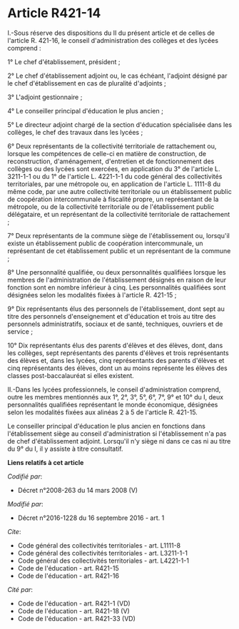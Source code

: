 # Article R421-14

I.-Sous réserve des dispositions du II du présent article et de celles de l'article R. 421-16, le conseil d'administration
des collèges et des lycées comprend :

1° Le chef d'établissement, président ;

2° Le chef d'établissement adjoint ou, le cas échéant, l'adjoint désigné par le chef d'établissement en cas de pluralité
d'adjoints ;

3° L'adjoint gestionnaire ;

4° Le conseiller principal d'éducation le plus ancien ;

5° Le directeur adjoint chargé de la section d'éducation spécialisée dans les collèges, le chef des travaux dans les lycées ;

6° Deux représentants de la collectivité territoriale de rattachement ou, lorsque les compétences de celle-ci en matière de
construction, de reconstruction, d'aménagement, d'entretien et de fonctionnement des collèges ou des lycées sont exercées, en
application du 3° de l'article L. 3211-1-1 ou du 1° de l'article L. 4221-1-1 du code général des collectivités territoriales,
par une métropole ou, en application de l'article L. 1111-8 du même code, par une autre collectivité territoriale ou un
établissement public de coopération intercommunale à fiscalité propre, un représentant de la métropole, ou de la collectivité
territoriale ou de l'établissement public délégataire, et un représentant de la collectivité territoriale de rattachement ;

7° Deux représentants de la commune siège de l'établissement ou, lorsqu'il existe un établissement public de coopération
intercommunale, un représentant de cet établissement public et un représentant de la commune ;

8° Une personnalité qualifiée, ou deux personnalités qualifiées lorsque les membres de l'administration de l'établissement
désignés en raison de leur fonction sont en nombre inférieur à cinq. Les personnalités qualifiées sont désignées selon les
modalités fixées à l'article R. 421-15 ;

9° Dix représentants élus des personnels de l'établissement, dont sept au titre des personnels d'enseignement et d'éducation
et trois au titre des personnels administratifs, sociaux et de santé, techniques, ouvriers et de service ;

10° Dix représentants élus des parents d'élèves et des élèves, dont, dans les collèges, sept représentants des parents
d'élèves et trois représentants des élèves et, dans les lycées, cinq représentants des parents d'élèves et cinq représentants
des élèves, dont un au moins représente les élèves des classes post-baccalauréat si elles existent.

II.-Dans les lycées professionnels, le conseil d'administration comprend, outre les membres mentionnés aux 1°, 2°, 3°, 5°,
6°, 7°, 9° et 10° du I, deux personnalités qualifiées représentant le monde économique, désignées selon les modalités fixées
aux alinéas 2 à 5 de l'article R. 421-15.

Le conseiller principal d'éducation le plus ancien en fonctions dans l'établissement siège au conseil d'administration si
l'établissement n'a pas de chef d'établissement adjoint. Lorsqu'il n'y siège ni dans ce cas ni au titre du 9° du I, il y
assiste à titre consultatif.

**Liens relatifs à cet article**

_Codifié par_:

  - Décret n°2008-263 du 14 mars 2008 (V)

_Modifié par_:

  - Décret n°2016-1228 du 16 septembre 2016 - art. 1

_Cite_:

  - Code général des collectivités territoriales - art. L1111-8
  - Code général des collectivités territoriales - art. L3211-1-1
  - Code général des collectivités territoriales - art. L4221-1-1
  - Code de l'éducation - art. R421-15
  - Code de l'éducation - art. R421-16

_Cité par_:

  - Code de l'éducation - art. R421-1 (VD)
  - Code de l'éducation - art. R421-18 (V)
  - Code de l'éducation - art. R421-33 (VD)
